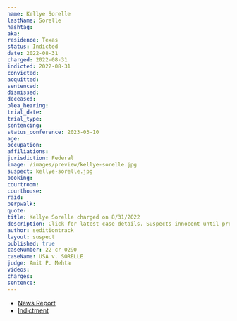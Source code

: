 ```yaml
---
name: Kellye Sorelle
lastName: Sorelle
hashtag:
aka:
residence: Texas
status: Indicted
date: 2022-08-31
charged: 2022-08-31
indicted: 2022-08-31
convicted:
acquitted:
sentenced:
dismissed:
deceased:
plea_hearing:
trial_date:
trial_type:
sentencing:
status_conference: 2023-03-10
age:
occupation:
affiliations:
jurisdiction: Federal
image: /images/preview/kellye-sorelle.jpg
suspect: kellye-sorelle.jpg
booking:
courtroom:
courthouse:
raid:
perpwalk:
quote:
title: Kellye Sorelle charged on 8/31/2022
description: Click for latest case details. Suspects innocent until proven guilty.
author: seditiontrack
layout: suspect
published: true
caseNumber: 22-cr-0290
caseName: USA v. SORELLE
judge: Amit P. Mehta
videos:
charges:
sentence:
---
```

- [News Report](https://www.nbcnews.com/politics/justice-department/oath-keeper-lawyer-kellye-sorelle-charged-jan-6-conspiracy-case-rcna45873)
- [Indictment](https://www.justice.gov/usao-dc/case-multi-defendant/file/1530526/download)
